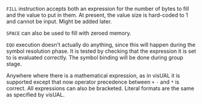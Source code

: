 `FILL` instruction accepts both an expression for the number of bytes to fill and the value to put in them. At present, the value size is hard-coded to 1 and cannot be input. Might be added later.

`SPACE` can also be used to fill with zeroed memory.

`EQU` execution doesn't actually do anything, since this will happen during the symbol resolution phase. It is tested by checking that the expression it is set to is evaluated correctly. The symbol binding will be done during group stage.

Anywhere where there is a mathematical expression, as in visUAL it is supported except that now operator precedence between `+` `-` and `*` is correct. All expressions can also be bracketed. Literal formats are the same as specified by visUAL.